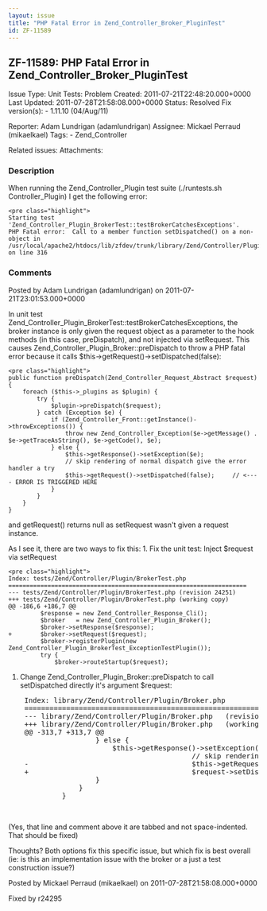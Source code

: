 ```yaml
---
layout: issue
title: "PHP Fatal Error in Zend_Controller_Broker_PluginTest"
id: ZF-11589
---
```


ZF-11589: PHP Fatal Error in Zend\_Controller\_Broker\_PluginTest
-----------------------------------------------------------------

 Issue Type: Unit Tests: Problem Created: 2011-07-21T22:48:20.000+0000 Last Updated: 2011-07-28T21:58:08.000+0000 Status: Resolved Fix version(s): - 1.11.10 (04/Aug/11)
 
 Reporter:  Adam Lundrigan (adamlundrigan)  Assignee:  Mickael Perraud (mikaelkael)  Tags: - Zend\_Controller
 
 Related issues: 
 Attachments: 
### Description

When running the Zend\_Controller\_Plugin test suite (./runtests.sh Controller\_Plugin) I get the following error:

 
    <pre class="highlight">
    Starting test 'Zend_Controller_Plugin_BrokerTest::testBrokerCatchesExceptions'.
    PHP Fatal error:  Call to a member function setDispatched() on a non-object in /usr/local/apache2/htdocs/lib/zfdev/trunk/library/Zend/Controller/Plugin/Broker.php on line 316


 

 

### Comments

Posted by Adam Lundrigan (adamlundrigan) on 2011-07-21T23:01:53.000+0000

In unit test Zend\_Controller\_Plugin\_BrokerTest::testBrokerCatchesExceptions, the broker instance is only given the request object as a parameter to the hook methods (in this case, preDispatch), and not injected via setRequest. This causes Zend\_Controller\_Plugin\_Broker::preDispatch to throw a PHP fatal error because it calls $this->getRequest()->setDispatched(false):

 
    <pre class="highlight">
    public function preDispatch(Zend_Controller_Request_Abstract $request)
    {
        foreach ($this->_plugins as $plugin) {
            try {
                $plugin->preDispatch($request);
            } catch (Exception $e) {
                if (Zend_Controller_Front::getInstance()->throwExceptions()) {
                    throw new Zend_Controller_Exception($e->getMessage() . $e->getTraceAsString(), $e->getCode(), $e);
                } else {
                    $this->getResponse()->setException($e);
                    // skip rendering of normal dispatch give the error handler a try
                    $this->getRequest()->setDispatched(false);     // <---- ERROR IS TRIGGERED HERE
                }
            }
        }
    }


and getRequest() returns null as setRequest wasn't given a request instance.

As I see it, there are two ways to fix this: 1. Fix the unit test: Inject $request via setRequest

 
    <pre class="highlight">
    Index: tests/Zend/Controller/Plugin/BrokerTest.php
    ===================================================================
    --- tests/Zend/Controller/Plugin/BrokerTest.php (revision 24251)
    +++ tests/Zend/Controller/Plugin/BrokerTest.php (working copy)
    @@ -186,6 +186,7 @@
             $response = new Zend_Controller_Response_Cli();
             $broker   = new Zend_Controller_Plugin_Broker();
             $broker->setResponse($response);
    +        $broker->setRequest($request);
             $broker->registerPlugin(new Zend_Controller_Plugin_BrokerTest_ExceptionTestPlugin());
             try {
                 $broker->routeStartup($request);


1. Change Zend\_Controller\_Plugin\_Broker::preDispatch to call setDispatched directly it's argument $request:
 

    <pre class="highlight">
    Index: library/Zend/Controller/Plugin/Broker.php
    ===================================================================
    --- library/Zend/Controller/Plugin/Broker.php   (revision 24251)
    +++ library/Zend/Controller/Plugin/Broker.php   (working copy)
    @@ -313,7 +313,7 @@
                     } else {
                         $this->getResponse()->setException($e);
                                            // skip rendering of normal dispatch give the error handler a try
    -                                       $this->getRequest()->setDispatched(false);
    +                                       $request->setDispatched(false);
                     }
                 }
             }


(Yes, that line and comment above it are tabbed and not space-indented. That should be fixed)

Thoughts? Both options fix this specific issue, but which fix is best overall (ie: is this an implementation issue with the broker or a just a test construction issue?)

 

 

Posted by Mickael Perraud (mikaelkael) on 2011-07-28T21:58:08.000+0000

Fixed by r24295

 

 